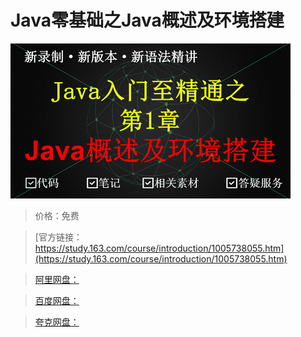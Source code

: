# Java零基础之Java概述及环境搭建

![img](../../../assets/study163/free/8c1904561ddf492cbefb9d3f6d2357ec.png)

> 价格：免费

> [官方链接：https://study.163.com/course/introduction/1005738055.htm](https://study.163.com/course/introduction/1005738055.htm)

> [阿里网盘：]()

> [百度网盘：]()

> [夸克网盘：]()
